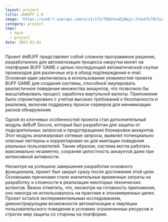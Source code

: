```yaml
---
layout: project
title: deBUFF 2.0
image: 'https://sun9-7.userapi.com/s/v1/if2/TQ4VnnaDj8mjx-Jt4zX7LT0cScol_K-CZ9xx07pcngbUSn3HFmggvRRU5NZXAunvU2pJzilsScB_3tXGRcO3bvyX.jpg?quality=96&as=32x20,48x30,72x45,108x67,160x100,240x150,360x224,480x299,540x336,640x399,720x449,1080x673,1280x798,1440x897,1491x929&from=bu&cs=1491x0'
category: project
tags:
  - hack
  - project
date: 2023-01-01
---
```


Проект deBUFF представляет собой сложное программное решение, разработанное для автоматизации процесса накрутки монет на платформе BUFF GAME с целью последующей автоматической скупки промокодов для различных игр в обход подтверждения e-mail. Основная идея заключалась в использовании уязвимостей проекта BUFF GAME для создания системы, способной эмулировать реалистичное поведение множества аккаунтов, что позволило бы масштабировать процесс заработка виртульной валюты. Приложение было спроектировано с учетом высоких требований к безопасности и реализма, включая поддержку прокси-серверов для минимизации рисков обнаружения.

Одной из ключевых особенностей проекта стал дополнительный модуль deBuff Secure, который был разработан для защиты от подозрительных запросов и предотвращения блокировки аккаунтов. Этот модуль анализировал сетевые запросы, выявлял потенциально опасные паттерны и корректировал их для имитации поведения реальных пользователей. Таким образом, система могла работать максимально незаметно, сохраняя целостность аккаунтов даже при интенсивной активности.

Несмотря на успешное завершение разработки основного функционала, проект был закрыт сразу после достижения этой цели. Основными причинами стали значительные временные затраты на разработку и сложности в реализации некоторых технических аспектов. Важно отметить, что, несмотря на готовность приложения, оно никогда не использовалось на практике в злонамеренных целях. Проект остался экспериментальным исследованием, демонстрирующим возможности автоматизации и эмуляции пользовательского поведения в условиях ограниченных ресурсов и строгих мер защиты со стороны на платформе.
